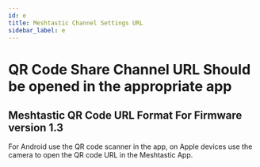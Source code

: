 ```yaml
---
id: e
title: Meshtastic Channel Settings URL
sidebar_label: e
---
```


<head>
    <meta property="og:site_name" content="Meshtastic Channel Settings Link" />
</head>

# QR Code Share Channel URL Should be opened in the appropriate app

## Meshtastic QR Code URL Format For Firmware version 1.3

For Android use the QR code scanner in the app, on Apple devices use the camera to open the QR code URL in the Meshtastic App.
